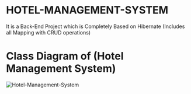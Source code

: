 # HOTEL-MANAGEMENT-SYSTEM
It is a Back-End Project which is Completely Based on Hibernate (Includes all Mapping with CRUD operations) 

# Class Diagram of (Hotel Management System)
![Hotel-Management-System](https://user-images.githubusercontent.com/22257930/220362413-27282fb2-ece7-45ca-a4db-463bd235ef50.jpg)

